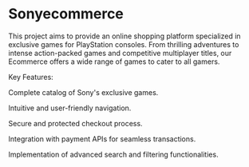 # Sonyecommerce

This project aims to provide an online shopping platform specialized in exclusive games for PlayStation consoles. 
From thrilling adventures to intense action-packed games and competitive multiplayer titles, our Ecommerce offers a wide range of games to cater to all gamers.

Key Features:

Complete catalog of Sony's exclusive games.

Intuitive and user-friendly navigation.

Secure and protected checkout process.

Integration with payment APIs for seamless transactions.

Implementation of advanced search and filtering functionalities.
